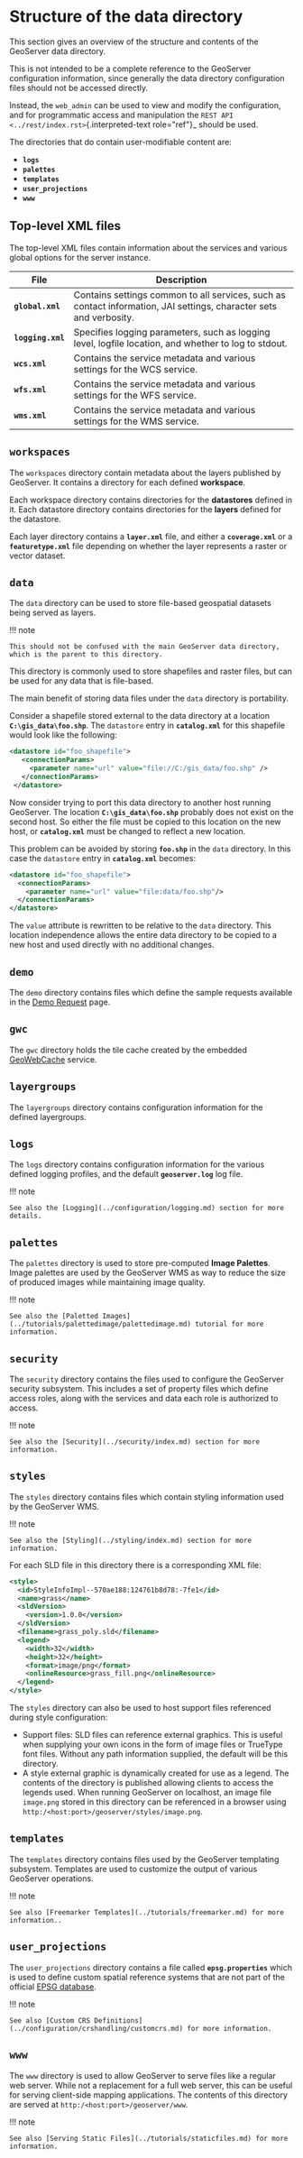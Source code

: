 # Structure of the data directory

This section gives an overview of the structure and contents of the GeoServer data directory.

This is not intended to be a complete reference to the GeoServer configuration information, since generally the data directory configuration files should not be accessed directly.

Instead, the ``web_admin`` can be used to view and modify the configuration, and for programmatic access and manipulation the `REST API <../rest/index.rst>`{.interpreted-text role="ref"}_ should be used.

The directories that do contain user-modifiable content are:

-   **`logs`**
-   **`palettes`**
-   **`templates`**
-   **`user_projections`**
-   **`www`**

## Top-level XML files

The top-level XML files contain information about the services and various global options for the server instance.

| File                | Description                                                                                                        |
|---------------------|--------------------------------------------------------------------------------------------------------------------|
| **`global.xml`**  | Contains settings common to all services, such as contact information, JAI settings, character sets and verbosity. |
| **`logging.xml`** | Specifies logging parameters, such as logging level, logfile location, and whether to log to stdout.               |
| **`wcs.xml`**     | Contains the service metadata and various settings for the WCS service.                                            |
| **`wfs.xml`**     | Contains the service metadata and various settings for the WFS service.                                            |
| **`wms.xml`**     | Contains the service metadata and various settings for the WMS service.                                            |

## `workspaces`

The `workspaces` directory contain metadata about the layers published by GeoServer. It contains a directory for each defined **workspace**.

Each workspace directory contains directories for the **datastores** defined in it. Each datastore directory contains directories for the **layers** defined for the datastore.

Each layer directory contains a **`layer.xml`** file, and either a **`coverage.xml`** or a **`featuretype.xml`** file depending on whether the layer represents a raster or vector dataset.

## `data`

The `data` directory can be used to store file-based geospatial datasets being served as layers.

!!! note

    This should not be confused with the main GeoServer data directory, which is the parent to this directory.

This directory is commonly used to store shapefiles and raster files, but can be used for any data that is file-based.

The main benefit of storing data files under the `data` directory is portability.

Consider a shapefile stored external to the data directory at a location **`C:\gis_data\foo.shp`**. The `datastore` entry in **`catalog.xml`** for this shapefile would look like the following:

``` xml
<datastore id="foo_shapefile">
   <connectionParams>
     <parameter name="url" value="file://C:/gis_data/foo.shp" />
   </connectionParams>
 </datastore>
```

Now consider trying to port this data directory to another host running GeoServer. The location **`C:\gis_data\foo.shp`** probably does not exist on the second host. So either the file must be copied to this location on the new host, or **`catalog.xml`** must be changed to reflect a new location.

This problem can be avoided by storing **`foo.shp`** in the `data` directory. In this case the `datastore` entry in **`catalog.xml`** becomes:

``` xml
<datastore id="foo_shapefile">
  <connectionParams>
    <parameter name="url" value="file:data/foo.shp"/>
  </connectionParams>
</datastore>
```

The `value` attribute is rewritten to be relative to the `data` directory. This location independence allows the entire data directory to be copied to a new host and used directly with no additional changes.

## `demo`

The `demo` directory contains files which define the sample requests available in the [Demo Request](../configuration/demos/index.md) page.

## `gwc`

The `gwc` directory holds the tile cache created by the embedded [GeoWebCache](../geowebcache/index.md) service.

## `layergroups`

The `layergroups` directory contains configuration information for the defined layergroups.

## `logs`

The `logs` directory contains configuration information for the various defined logging profiles, and the default **`geoserver.log`** log file.

!!! note

    See also the [Logging](../configuration/logging.md) section for more details.

## `palettes`

The `palettes` directory is used to store pre-computed **Image Palettes**. Image palettes are used by the GeoServer WMS as way to reduce the size of produced images while maintaining image quality.

!!! note

    See also the [Paletted Images](../tutorials/palettedimage/palettedimage.md) tutorial for more information.

## `security`

The `security` directory contains the files used to configure the GeoServer security subsystem. This includes a set of property files which define access roles, along with the services and data each role is authorized to access.

!!! note

    See also the [Security](../security/index.md) section for more information.

## `styles`

The `styles` directory contains files which contain styling information used by the GeoServer WMS.

!!! note

    See also the [Styling](../styling/index.md) section for more information.

For each SLD file in this directory there is a corresponding XML file:

``` xml
<style>
  <id>StyleInfoImpl--570ae188:124761b8d78:-7fe1</id>
  <name>grass</name>
  <sldVersion>
    <version>1.0.0</version>
  </sldVersion>
  <filename>grass_poly.sld</filename>
  <legend>
    <width>32</width>
    <height>32</height>
    <format>image/png</format>
    <onlineResource>grass_fill.png</onlineResource>
  </legend>
</style>
```

The `styles` directory can also be used to host support files referenced during style configuration:

-   Support files: SLD files can reference external graphics. This is useful when supplying your own icons in the form of image files or TrueType font files. Without any path information supplied, the default will be this directory.
-   A style external graphic is dynamically created for use as a legend. The contents of the directory is published allowing clients to access the legends used. When running GeoServer on localhost, an image file `image.png` stored in this directory can be referenced in a browser using `http:/<host:port>/geoserver/styles/image.png`.

## `templates`

The `templates` directory contains files used by the GeoServer templating subsystem. Templates are used to customize the output of various GeoServer operations.

!!! note

    See also [Freemarker Templates](../tutorials/freemarker.md) for more information..

## `user_projections`

The `user_projections` directory contains a file called **`epsg.properties`** which is used to define custom spatial reference systems that are not part of the official [EPSG database](http://www.epsg.org/CurrentDB.html).

!!! note

    See also [Custom CRS Definitions](../configuration/crshandling/customcrs.md) for more information.

## `www`

The `www` directory is used to allow GeoServer to serve files like a regular web server. While not a replacement for a full web server, this can be useful for serving client-side mapping applications. The contents of this directory are served at `http:/<host:port>/geoserver/www`.

!!! note

    See also [Serving Static Files](../tutorials/staticfiles.md) for more information.
